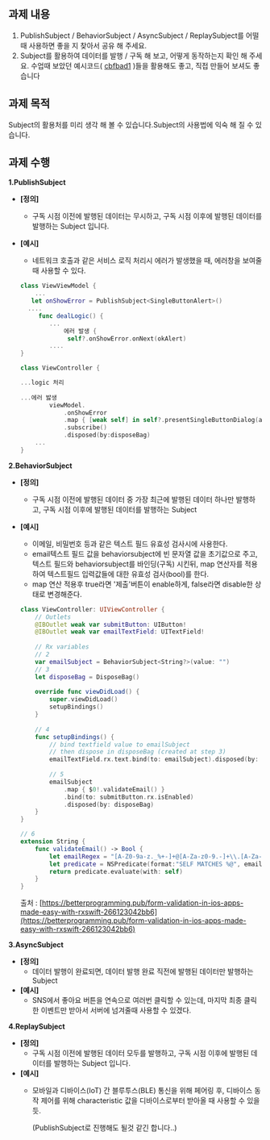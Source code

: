 ## **과제 내용**

1. PublishSubject / BehaviorSubject / AsyncSubject / ReplaySubject를 어떨 때 사용하면 좋을 지 찾아서 공유 해 주세요.
2. Subject를 활용하여 데이터를 발행 / 구독 해 보고, 어떻게 동작하는지 확인 해 주세요. 수업때 보았던 예시코드( [cbfbad1](https://github.com/kangraemin/RxJavaStudy/commit/cbfbad1ad23e9a3dca9d5aba3d110c6227a17590) )들을 활용해도 좋고, 직접 만들어 보셔도 좋습니다

## **과제 목적**

Subject의 활용처를 미리 생각 해 볼 수 있습니다.Subject의 사용법에 익숙 해 질 수 있습니다.

## **과제 수행**

**1.PublishSubject**

- **[정의]**
    - 구독 시점 이전에 발행된 데이터는 무시하고, 구독 시점 이후에 발행된 데이터를 발행하는 Subject 입니다.
- **[예시]**
    - 네트워크 호출과 같은 서비스 로직 처리시 에러가 발생했을 때, 에러창을 보여줄 때 사용할 수 있다.
    
    ```swift
    class ViewViewModel {    
        ...
       let onShowError = PublishSubject<SingleButtonAlert>()
      ....
         func dealLogic() {
            ...
                에러 발생 {
                 self?.onShowError.onNext(okAlert)
            ....
    }
    
    class ViewController { 
    
    ...logic 처리
            
    ...에러 밣생 
            viewModel.
                .onShowError
                .map { [weak self] in self?.presentSingleButtonDialog(alert: $0)
                .subscribe()
                .disposed(by:disposeBag)
        ...
    }
    ```
    

**2.BehaviorSubject**

- **[정의]**
    - 구독 시점 이전에 발행된 데이터 중 가장 최근에 발행된 데이터 하나만 발행하고, 구독 시점 이후에 발행된 데이터를 발행하는 Subject
- **[예시]**
    - 이메일, 비밀번호 등과 같은 텍스트 필드 유효성 검사시에 사용한다.
    - email텍스트 필드 값을 behaviorsubject에 빈 문자열 값을 초기값으로 주고, 텍스트 필드와 behaviorsubject를 바인딩(구독) 시킨뒤, map 연산자를 적용하여 텍스트필드 입력값들에 대한 유효성 검사(bool)를 한다.
    - map 연산 적용후 true라면 '제출'버튼이 enable하게, false라면 disable한 상태로 변경해준다.
    
    ```swift
    class ViewController: UIViewController {
        // Outlets
        @IBOutlet weak var submitButton: UIButton!
        @IBOutlet weak var emailTextField: UITextField!
        
        // Rx variables
        // 2
        var emailSubject = BehaviorSubject<String?>(value: "")
        // 3
        let disposeBag = DisposeBag()
        
        override func viewDidLoad() {
            super.viewDidLoad()
            setupBindings()
        }
        
        // 4
        func setupBindings() {
            // bind textfield value to emailSubject
            // then dispose in disposeBag (created at step 3)
            emailTextField.rx.text.bind(to: emailSubject).disposed(by: disposeBag)
            
            // 5
            emailSubject
                .map { $0!.validateEmail() }
                .bind(to: submitButton.rx.isEnabled)
                .disposed(by: disposeBag)
        }
    }
    
    // 6
    extension String {
        func validateEmail() -> Bool {
            let emailRegex = "[A-Z0-9a-z._%+-]+@[A-Za-z0-9.-]+\\.[A-Za-z]{2,64}"
            let predicate = NSPredicate(format:"SELF MATCHES %@", emailRegex)
            return predicate.evaluate(with: self)
        }
    }
    ```
    
    출처 : [https://betterprogramming.pub/form-validation-in-ios-apps-made-easy-with-rxswift-266123042bb6](https://betterprogramming.pub/form-validation-in-ios-apps-made-easy-with-rxswift-266123042bb6)
    

**3.AsyncSubject**

- **[정의]**
    - 데이터 발행이 완료되면, 데이터 발행 완료 직전에 발행된 데이터만 발행하는 Subject
- **[예시]**
    - SNS에서 좋아요 버튼을 연속으로 여러번 클릭할 수 있는데, 마지막 최종 클릭한 이벤트만 받아서 서버에 넘겨줄때 사용할 수 있겠다.

**4.ReplaySubject**

- **[정의]**
    - 구독 시점 이전에 발행된 데이터 모두를 발행하고, 구독 시점 이후에 발행된 데이터를 발행하는 Subject 입니다.
- **[예시]**
    - 모바일과 디바이스(IoT) 간 블루투스(BLE) 통신을 위해 페어링 후, 디바이스 동작 제어를 위해 characteristic 값을 디바이스로부터 받아올 때 사용할 수 있을듯.
        
        (PublishSubject로 진행해도 될것 같긴 합니다..)
        
    
